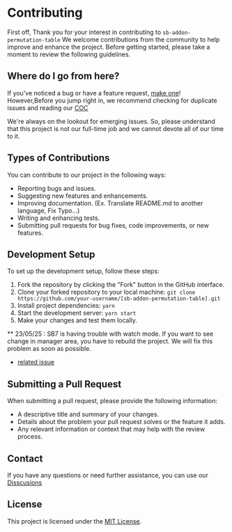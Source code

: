 # Contributing

First off, Thank you for your interest in contributing to `sb-addon-permutation-table` We welcome contributions from the community to help improve and enhance the project. Before getting started, please take a moment to review the following guidelines.

## Where do I go from here?

If you've noticed a bug or have a feature request, [make one](https://github.com/daimresearch/sb-addon-permutation-table/issues/new)! However,Before you jump right in, we recommend checking for duplicate issues and reading our [COC](./CODE_OF_CONDUCT.md)

We're always on the lookout for emerging issues. So, please understand that this project is not our full-time job and we cannot devote all of our time to it.

## Types of Contributions

You can contribute to our project in the following ways:

- Reporting bugs and issues.
- Suggesting new features and enhancements.
- Improving documentation. (Ex. Translate README.md to another language, Fix Typo...)
- Writing and enhancing tests.
- Submitting pull requests for bug fixes, code improvements, or new features.

## Development Setup

To set up the development setup, follow these steps:

1. Fork the repository by clicking the "Fork" button in the GitHub interface.
2. Clone your forked repository to your local machine: `git clone https://github.com/your-username/[sb-addon-permutation-table].git`
3. Install project dependencies: `yarn`
4. Start the development server: `yarn start`
5. Make your changes and test them locally.

\*\* 23/05/25 : SB7 is having trouble with watch mode. If you want to see change in manager area, you have to rebuild the project. We will fix this problem as soon as possible.

- [related issue](https://github.com/storybookjs/addon-kit/issues/49)

## Submitting a Pull Request

When submitting a pull request, please provide the following information:

- A descriptive title and summary of your changes.
- Details about the problem your pull request solves or the feature it adds.
- Any relevant information or context that may help with the review process.

## Contact

If you have any questions or need further assistance, you can use our [Disscusions](https://github.com/daimresearch/sb-addon-permutation-table/discussions)

## License

This project is licensed under the [MIT License](LICENSE).
